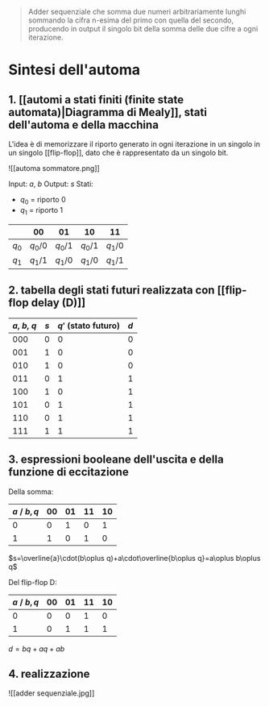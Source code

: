 > Adder sequenziale che somma due numeri arbitrariamente lunghi sommando la cifra n-esima del primo con quella del secondo, producendo in output il singolo bit della somma delle due cifre a ogni iterazione.

# Sintesi dell'automa
## 1. [[automi a stati finiti (finite state automata)|Diagramma di Mealy]], stati dell'automa e della macchina

L'idea è di memorizzare il riporto generato in ogni iterazione in un singolo in un singolo [[flip-flop]], dato che è rappresentato da un singolo bit.

![[automa sommatore.png]]

Input: $a,\ b$
Output: $s$
Stati: 
- $q_{0}$ = riporto 0
- $q_{1}$ = riporto 1

|         | 00        | 01        | 10        | 11        |
| ------- | --------- | --------- | --------- | --------- |
| $q_{0}$ | $q_{0}/0$ | $q_{0}/1$ | $q_{0}/1$ | $q_{1}/0$ |
| $q_{1}$ | $q_{1}/1$ | $q_{1}/0$ | $q_{1}/0$ | $q_{1}/1$ |

## 2. tabella degli stati futuri realizzata con [[flip-flop delay (D)]]

| $a,\ b,\ q$ | $s$ | $q'$ (stato futuro) | $d$ |
| ----------- | --- | ------------------- | --- |
| 000         | 0   | 0                   | 0   |
| 001         | 1   | 0                   | 0   |
| 010         | 1   | 0                   | 0   |
| 011         | 0   | 1                   | 1   |
| 100         | 1   | 0                   | 1   |
| 101         | 0   | 1                   | 1   |
| 110         | 0   | 1                   | 1   |
| 111         | 1   | 1                   | 1   |
## 3. espressioni booleane dell'uscita e della funzione di eccitazione

Della somma:

| $a\ /\ b,q$ | 00  | 01  | 11  | 10  |
| ----------- | --- | --- | --- | --- |
| 0           | 0   | 1   | 0   | 1   |
| 1           | 1   | 0   | 1   | 0   |
$s=\overline{a}\cdot(b\oplus q)+a\cdot\overline{b\oplus q}=a\oplus b\oplus q$

Del flip-flop D:

| $a\ /\ b,q$ | 00  | 01  | 11  | 10  |
| ----------- | --- | --- | --- | --- |
| 0           | 0   | 0   | 1   | 0   |
| 1           | 0   | 1   | 1   | 1   |
$d=bq+aq+ab$

## 4. realizzazione

![[adder sequenziale.jpg]]